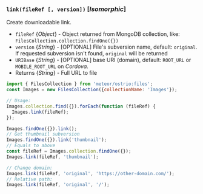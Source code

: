 ### `link(fileRef [, version])` [*Isomorphic*]

Create downloadable link.

- `fileRef` {*Object*} - Object returned from MongoDB collection, like: `FilesCollection.collection.findOne({})`
- `version` {*String*} - [OPTIONAL] File's subversion name, default: `original`. If requested subversion isn't found, `original` will be returned
- `URIBase` {*String*} - [OPTIONAL] base URI (domain), default: `ROOT_URL` or `MOBILE_ROOT_URL` on *Cordova*.
- Returns {*String*} - Full URL to file

```js
import { FilesCollection } from 'meteor/ostrio:files';
const Images = new FilesCollection({collectionName: 'Images'});

// Usage:
Images.collection.find({}).forEach(function (fileRef) {
  Images.link(fileRef);
});

Images.findOne({}).link();
// Get thumbnail subversion
Images.findOne({}).link('thumbnail');
// Equals to above
const fileRef = Images.collection.findOne({});
Images.link(fileRef, 'thumbnail');

// Change domain:
Images.link(fileRef, 'original', 'https://other-domain.com/');
// Relative path:
Images.link(fileRef, 'original', '/');
```
